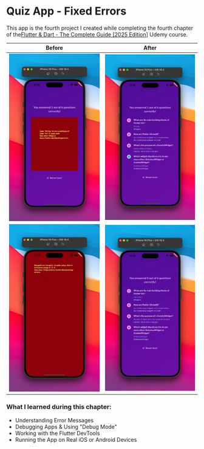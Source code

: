 # Quiz App - Fixed Errors

This app is the fourth project I created while completing the fourth chapter of the[Flutter & Dart - The Complete Guide [2025 Edition]](https://www.udemy.com/course/learn-flutter-dart-to-build-ios-android-apps/) Udemy course.

| Before | After |
|:---:|:---:|
| <img src="image/README/1753283751686.png" alt="Error #1 Before" width="300"> | <img src="image/README/1753283964319.png" alt="Error #1 After" width="300"> |
| <img src="image/README/1753283780491.png" alt="Error #2 Before" width="300"> | <img src="image/README/1753283989317.png" alt="Error #2 After" width="300"> |

### What I learned during this chapter:

-   Understanding Error Messages
-   Debugging Apps & Using "Debug Mode"
-   Working with the Flutter DevTools
-   Running the App on Real iOS or Android Devices